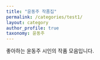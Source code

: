 ```yaml
---
title: "윤동주 작품집"
permalink: /categories/test1/
layout: category
author_profile: true
taxonomy: 윤동주
---
```


좋아하는 윤동주 시인의 작품 모음입니다.